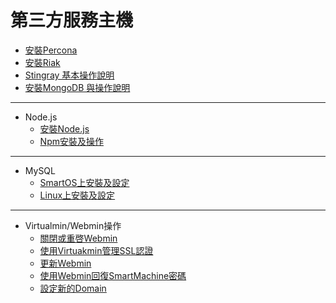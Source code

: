 第三方服務主機
===

* [安裝Percona](/index.html?page=Percona+install.md)
* [安裝Riak](/index.html?page=Riak+SmartMachine.md)
* [Stingray 基本操作說明](/index.html?page=Stingray+SmartMachine.md)
* [安裝MongoDB 與操作說明](/index.html?page=MongoDB+SmartMachine.md)
---

* Node.js
  * [安裝Node.js](/index.html?page=Installing+Node.js+on+a+Joyent+SmartOS+SmartMachine.md)
  * [Npm安裝及操作](/index.html?page=Npm+usage.md)
---

* MySQL
  * [SmartOS上安裝及設定](/index.html?page=Install+MySQL+on+SmartOS.md)
  * [Linux上安裝及設定](/index.html?page=Install+MySQL+on+Linux.md)
---

* Virtualmin/Webmin操作
  * [關閉或重啓Webmin](/index.html?page=Disabling+or+Restarting+Webmin.md)
  * [使用Virtuakmin管理SSL認證](/index.html?page=Managing+SSL+Certificates+with+Virtualmin.md)
  * [更新Webmin](/index.html?page=Updating+Webmin.md)
  * [使用Webmin回復SmartMachine密碼](/index.html?page=Recovering+a+Forgotten+SmartMachine+Password.md)
  * [設定新的Domain](/index.html?page=Setting+Up+a+New+Domain.md)